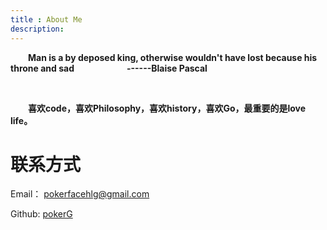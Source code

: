 ```yaml
---
title : About Me
description:
---
```



&emsp;&emsp;**Man is a by deposed king, otherwise wouldn't have lost because his throne and sad&emsp;&emsp;&emsp;&emsp;&emsp;&emsp;------Blaise Pascal**


&emsp;&emsp;

&emsp;&emsp;**喜欢code，喜欢Philosophy，喜欢history，喜欢Go，最重要的是love life。**

联系方式
===
Email： pokerfacehlg@gmail.com

Github: [pokerG](http://github.com/pokerG)

